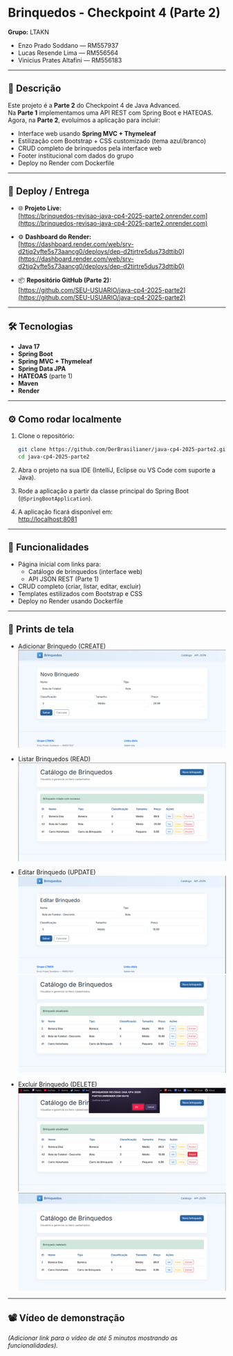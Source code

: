# Brinquedos - Checkpoint 4 (Parte 2)

**Grupo:** LTAKN  
- Enzo Prado Soddano — RM557937  
- Lucas Resende Lima — RM556564  
- Vinicius Prates Altafini — RM556183  

---

## 📌 Descrição
Este projeto é a **Parte 2** do Checkpoint 4 de Java Advanced.  
Na **Parte 1** implementamos uma API REST com Spring Boot e HATEOAS.  
Agora, na **Parte 2**, evoluímos a aplicação para incluir:

- Interface web usando **Spring MVC + Thymeleaf**  
- Estilização com Bootstrap + CSS customizado (tema azul/branco)  
- CRUD completo de brinquedos pela interface web  
- Footer institucional com dados do grupo  
- Deploy no Render com Dockerfile  

---

## 🚀 Deploy / Entrega

- 🌐 **Projeto Live:**  
  [https://brinquedos-revisao-java-cp4-2025-parte2.onrender.com](https://brinquedos-revisao-java-cp4-2025-parte2.onrender.com)

- ⚙️ **Dashboard do Render:**  
  [https://dashboard.render.com/web/srv-d2tjq2vfte5s73aancg0/deploys/dep-d2tjrtre5dus73dttib0](https://dashboard.render.com/web/srv-d2tjq2vfte5s73aancg0/deploys/dep-d2tjrtre5dus73dttib0)

- 📦 **Repositório GitHub (Parte 2):**  
  [https://github.com/SEU-USUARIO/java-cp4-2025-parte2](https://github.com/SEU-USUARIO/java-cp4-2025-parte2)

---

## 🛠️ Tecnologias

- **Java 17**
- **Spring Boot**
- **Spring MVC + Thymeleaf**
- **Spring Data JPA**
- **HATEOAS** (parte 1)
- **Maven**
- **Render**

---

## ⚙️ Como rodar localmente

1. Clone o repositório:
   ```bash
   git clone https://github.com/DerBrasilianer/java-cp4-2025-parte2.git
   cd java-cp4-2025-parte2
   ```

2. Abra o projeto na sua IDE (IntelliJ, Eclipse ou VS Code com suporte a Java).  

3. Rode a aplicação a partir da classe principal do Spring Boot (`@SpringBootApplication`).  

4. A aplicação ficará disponível em:  
   [http://localhost:8081](http://localhost:8080)

---

## 👀 Funcionalidades

- Página inicial com links para:
  - Catálogo de brinquedos (interface web)
  - API JSON REST (Parte 1)
- CRUD completo (criar, listar, editar, excluir)
- Templates estilizados com Bootstrap e CSS
- Deploy no Render usando Dockerfile

---

## 📸 Prints de tela

* Adicionar Brinquedo (CREATE)
![img.png](src/main/resources/static/prints/a_print_create.png)

* Listar Brinquedos (READ)
![img_1.png](src/main/resources/static/prints/b_print_read.png)

* Editar Brinquedo (UPDATE)
![img_2.png](src/main/resources/static/prints/c_print_update_1.png)
![img_3.png](src/main/resources/static/prints/c_print_update_2.png)

* Excluir Brinquedo (DELETE)
![img_4.png](src/main/resources/static/prints/d_print_delete_1.png)
![img_5.png](src/main/resources/static/prints/d_print_delete_2.png)

---

## 📽️ Vídeo de demonstração

*(Adicionar link para o vídeo de até 5 minutos mostrando as funcionalidades).*
